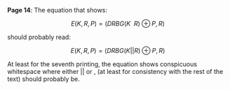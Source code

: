 **Page 14**: The equation that shows:

```math
E(K, R, P) = (DRBG(K\ \ R) \oplus P, R)
```

should probably read:

```math
E(K, R, P) = (DRBG(K || R) \oplus P, R)
```

At least for the seventh printing, the equation shows conspicuous whitespace where either || or , (at least for consistency with the rest of the text) should probably be.
